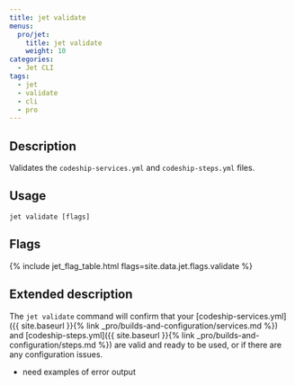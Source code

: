 ```yaml
---
title: jet validate
menus:
  pro/jet:
    title: jet validate
    weight: 10
categories:
  - Jet CLI
tags:
  - jet
  - validate
  - cli
  - pro
---
```


## Description
Validates the `codeship-services.yml` and `codeship-steps.yml` files.

## Usage

```
jet validate [flags]
```

## Flags
{% include jet_flag_table.html flags=site.data.jet.flags.validate %}

## Extended description
The `jet validate` command will confirm that your [codeship-services.yml]({{ site.baseurl }}{% link _pro/builds-and-configuration/services.md %}) and [codeship-steps.yml]({{ site.baseurl }}{% link _pro/builds-and-configuration/steps.md %}) are valid and ready to be used, or if there are any configuration issues.

* need examples of error output
